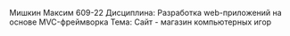 Мишкин Максим 609-22
Дисциплина: Разработка web-приложений на основе MVC-фреймворка
Тема: Сайт - магазин компьютерных игор
